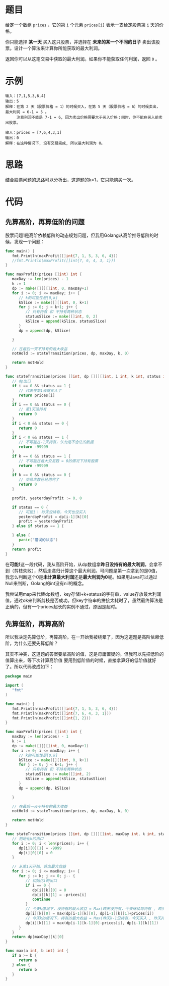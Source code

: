# 题目

给定一个数组 `prices` ，它的第 `i` 个元素 `prices[i]` 表示一支给定股票第 `i` 天的价格。

你只能选择 **某一天** 买入这只股票，并选择在 **未来的某一个不同的日子** 卖出该股票。设计一个算法来计算你所能获取的最大利润。

返回你可以从这笔交易中获取的最大利润。如果你不能获取任何利润，返回 `0` 。

# 示例

```
输入：[7,1,5,3,6,4]
输出：5
解释：在第 2 天（股票价格 = 1）的时候买入，在第 5 天（股票价格 = 6）的时候卖出，最大利润 = 6-1 = 5 。
     注意利润不能是 7-1 = 6, 因为卖出价格需要大于买入价格；同时，你不能在买入前卖出股票。
```

```
输入：prices = [7,6,4,3,1]
输出：0
解释：在这种情况下, 没有交易完成, 所以最大利润为 0。
```

# 思路

结合股票问题的[思路](https://github.com/9029HIME/Algorithm/blob/master/leetCode/20221211_HARD_Stock_Problems---DP/%E8%82%A1%E7%A5%A8%E9%97%AE%E9%A2%98-%E6%80%9D%E8%B7%AF%E6%80%BB%E7%BB%93.md)可以分析出，这道题的k=1，它只能购买一次。

# 代码

## 先算高阶，再算低阶的问题

股票问题1是高阶依赖低阶的动态规划问题，但我用Golang从高阶推导低阶的时候，发现一个问题：

```go
func main() {
   fmt.Println(maxProfit([]int{7, 1, 5, 3, 6, 4}))
   //fmt.Println(maxProfit([]int{7, 6, 4, 3, 1}))
}

func maxProfit(prices []int) int {
   maxDay := len(prices) - 1
   k := 1
   dp := make([][][]int, 0, maxDay+1)
   for i := 0; i <= maxDay; i++ {
      // k的可能性是[0,k]
      kSlice := make([][]int, 0, k+1)
      for j := 0; j < k+1; j++ {
         // 只有持有 和 不持有两种状态
         statusSlice := make([]int, 0, 2)
         kSlice = append(kSlice, statusSlice)
      }
      dp = append(dp, kSlice)

   }

   // 在最后一天不持有的最大收益
   notHold := stateTransition(prices, dp, maxDay, k, 0)

   return notHold
}

func stateTransition(prices []int, dp [][][]int, i int, k int, status int) int {
   // dp出口
   if i == 0 && status == 1 {
      // 代表在第1天就买入了
      return prices[i]
   }
   if i == 0 && status == 0 {
      // 第1天没持有
      return 0
   }
   if i < 0 && status == 0 {
      return 0
   }
   if i < 0 && status == 1 {
      // 不可能在-1天持有，认为是不合法的数据
      return -99999
   }
   if k == 0 && status == 1 {
      // 不可能在最大交易数 = 0的情况下持有股票
      return -99999
   }
   if k == 0 && status == 0 {
      // 交易次数已经用完了
      return 0
   }

   profit, yesterdayProfit := 0, 0

   if status == 0 {
      // 可能1： 昨天没持有，今天也没买入
      yesterdayProfit = dp[i-1][k][0]
      profit = yesterdayProfit
   } else if status == 1 {

   } else {
      panic("错误的状态")
   }
   return profit
}
```

在**可能1**这一段代码，我从高阶开始，从dp数组拿**昨日没持有的最大利润**，会拿不到（剪枝失败），然后走递归计算这个最大利润。可问题是第一次拿到的是0值，我怎么判断这个0是**未计算最大利润**还是**最大利润为0**呢。如果用Java可以通过Null来判断，Golang的int没有nil的概念。

我尝试用map来代替dp数组，key存储i+k+status的字符串，value存放最大利润值，通过ok来判断剪枝是否成功。但key字符串的拼接太耗时了，虽然最终算法是正确的，但有一个prices超长的实例不通过，原因是超时。

## 先算低阶，再算高阶

所以我决定先算低阶，再算高阶。在一开始我被绕晕了，因为这道题是高阶依赖低阶，为什么还要先算低阶？

其实不冲突，这道题的答案要拿高阶的值，这是毋庸置疑的。但我可以先把低阶的值算出来，等下次计算高阶值 要用到低阶值的时候，直接拿算好的低阶值就好了。所以代码改成如下：

```go
package main

import (
   "fmt"
)

func main() {
   fmt.Println(maxProfit([]int{7, 1, 5, 3, 6, 4}))
   fmt.Println(maxProfit([]int{7, 6, 4, 3, 1}))
   fmt.Println(maxProfit([]int{1, 2}))
}

func maxProfit(prices []int) int {
   maxDay := len(prices) - 1
   k := 1
   dp := make([][][]int, 0, maxDay+1)
   for i := 0; i <= maxDay; i++ {
      // k的可能性是[0,k]
      kSlice := make([][]int, 0, k+1)
      for j := 0; j < k+1; j++ {
         // 只有持有 和 不持有两种状态
         statusSlice := make([]int, 2)
         kSlice = append(kSlice, statusSlice)
      }
      dp = append(dp, kSlice)

   }

   // 在最后一天不持有的最大收益
   notHold := stateTransition(prices, dp, maxDay, k, 0)

   return notHold
}

func stateTransition(prices []int, dp [][][]int, maxDay int, k int, status int) int {
   // 初始化k的出口
   for i := 0; i < len(prices); i++ {
      dp[i][0][1] = -9999
      dp[i][0][0] = 0
   }

   // 从第1天开始，算出最大收益
   for i := 0; i <= maxDay; i++ {
      for j := k; j >= 0; j-- {
         // 初始化i的出口
         if i == 0 {
            dp[i][k][0] = 0
            dp[i][k][1] = -prices[i]
            continue
         }
         // 今天k情况下，没持有的最大收益 = Max(昨天没持有，今天继续每持有 , 昨天持有，今天卖出)
         dp[i][k][0] = max(dp[i-1][k][0], dp[i-1][k][1]+prices[i])
         // 今天k的情况下，持有的最大收益 = Max(昨天k-1没持有，今天买入 , 昨天持有，今天继续持有)
         dp[i][k][1] = max(dp[i-1][k-1][0]-prices[i], dp[i-1][k][1])
      }
   }
   return dp[maxDay][k][0]
}

func max(a int, b int) int {
   if a >= b {
      return a
   } else {
      return b
   }
}
```